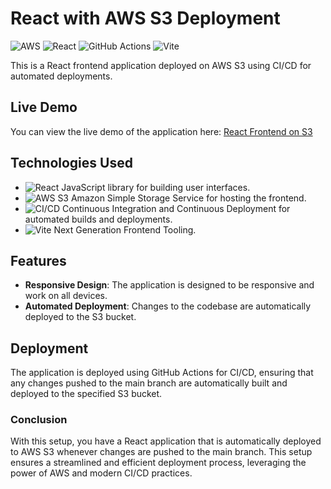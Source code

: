 # React with AWS S3 Deployment

![AWS](https://img.shields.io/badge/AWS-FF9900?style=for-the-badge&logo=amazon-aws&logoColor=white)
![React](https://img.shields.io/badge/React-20232A?style=for-the-badge&logo=react&logoColor=61DAFB)
![GitHub Actions](https://img.shields.io/badge/GitHub_Actions-2088FF?style=for-the-badge&logo=github-actions&logoColor=white)
![Vite](https://img.shields.io/badge/Vite-646CFF?style=for-the-badge&logo=vite&logoColor=white)

This is a React frontend application deployed on AWS S3 using CI/CD for automated deployments.

## Live Demo

You can view the live demo of the application here: [React Frontend on S3](http://hiram-bucket.s3-website-us-east-1.amazonaws.com/inicio)

## Technologies Used

-  ![React](https://img.shields.io/badge/React-20232A?style=for-the-badge&logo=react&logoColor=61DAFB) JavaScript library for building user interfaces.
-  ![AWS S3](https://img.shields.io/badge/AWS_S3-569A31?style=for-the-badge&logo=amazon-s3&logoColor=white) Amazon Simple Storage Service for hosting the frontend.
-  ![CI/CD](https://img.shields.io/badge/CI/CD-2088FF?style=for-the-badge&logo=github-actions&logoColor=white) Continuous Integration and Continuous Deployment for automated builds and deployments.
-  ![Vite](https://img.shields.io/badge/Vite-646CFF?style=for-the-badge&logo=vite&logoColor=white) Next Generation Frontend Tooling.

## Features

- **Responsive Design**: The application is designed to be responsive and work on all devices.
- **Automated Deployment**: Changes to the codebase are automatically deployed to the S3 bucket.

## Deployment

The application is deployed using GitHub Actions for CI/CD, ensuring that any changes pushed to the main branch are automatically built and deployed to the specified S3 bucket.

### Conclusion

With this setup, you have a React application that is automatically deployed to AWS S3 whenever changes are pushed to the main branch. This setup ensures a streamlined and efficient deployment process, leveraging the power of AWS and modern CI/CD practices.
